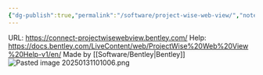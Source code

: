 ```yaml
---
{"dg-publish":true,"permalink":"/software/project-wise-web-view/","noteIcon":"","created":"2025-07-07T14:23:47.785-05:00"}
---
```


URL: https://connect-projectwisewebview.bentley.com/
Help: https://docs.bentley.com/LiveContent/web/ProjectWise%20Web%20View%20Help-v1/en/
Made by [[Software/Bentley\|Bentley]]
![Pasted image 20250131101006.png](/img/user/Pasted%20image%2020250131101006.png)